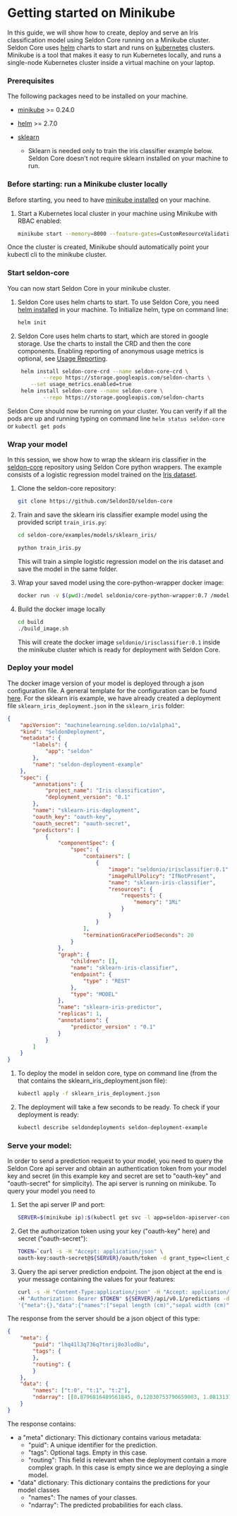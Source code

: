 
# Getting started on Minikube


In this guide, we will show how to create, deploy and serve an Iris classification model using Seldon Core running on a Minikube cluster. Seldon Core uses [helm](https://github.com/kubernetes/helm) charts to start and runs on [kubernetes](https://kubernetes.io/) clusters. Minikube is a tool that makes it easy to run Kubernetes locally,  and runs a single-node Kubernetes cluster inside a virtual machine on your laptop. 


### Prerequisites

The following packages need to be installed on your machine.

* [minikube](https://kubernetes.io/docs/tasks/tools/install-minikube/) >= 0.24.0
* [helm](https://github.com/kubernetes/helm/blob/master/docs/install.md) >= 2.7.0

* [sklearn](http://scikit-learn.org/stable/) 
  - Sklearn is needed only to train the iris classifier example below. Seldon Core doesn't not require sklearn installed on your machine  to run.


### Before starting: run a Minikube cluster locally

Before starting, you need to have [minikube installed](https://kubernetes.io/docs/tasks/tools/install-minikube/) on your machine.

1. Start a Kubernetes local cluster in your machine using Minikube with RBAC enabled:

    ```bash
    minikube start --memory=8000 --feature-gates=CustomResourceValidation=true --extra-config=apiserver.Authorization.Mode=RBAC
    ```
    
Once the cluster is created, Minikube should automatically point your kubectl cli to the minikube cluster.

### Start seldon-core

You can now start Seldon Core in your minikube cluster.


1. Seldon Core uses helm charts to start. To use Seldon Core, you need [helm installed](https://github.com/kubernetes/helm/blob/master/docs/install.md) in your machine. To Initialize helm, type on command line:

    ```bash
    helm init
    ```

2. Seldon Core uses helm charts to start, which are stored in google storage. 
Use the charts to install the CRD and then the core components. Enabling reporting of anonymous usage metrics is optional, see [Usage Reporting](/docs/developer/readme.md#usage-reporting).


    ```bash
     helm install seldon-core-crd --name seldon-core-crd \
            --repo https://storage.googleapis.com/seldon-charts \
	    --set usage_metrics.enabled=true
     helm install seldon-core --name seldon-core \
            --repo https://storage.googleapis.com/seldon-charts 
    ```

Seldon Core should now be running on your cluster. You can verify if all the pods are up and running typing on command line ```helm status seldon-core``` or ```kubectl get pods```

### Wrap your model

In this session, we show how to wrap the sklearn iris classifier in the [seldon-core](https://github.com/SeldonIO/seldon-core) repository using Seldon Core python wrappers. The example consists of a logistic regression model trained on the  [Iris dataset](http://scikit-learn.org/stable/auto_examples/datasets/plot_iris_dataset.html).

1. Clone the seldon-core repository:

    ```bash
    git clone https://github.com/SeldonIO/seldon-core
    ```

2. Train and save the sklearn iris classifier example model using the provided script ```train_iris.py```:

    ```bash
    cd seldon-core/examples/models/sklearn_iris/
    ```
    ```bash
    python train_iris.py
    ````
    
    This will train a simple logistic regression model on the iris dataset and save the model in the same folder.


3. Wrap your saved model using the core-python-wrapper docker image:
    ```bash
    docker run -v $(pwd):/model seldonio/core-python-wrapper:0.7 /model IrisClassifier 0.1 seldonio --force
    ```
    
4. Build the docker image locally
    ```bash
    cd build
    ./build_image.sh
    ```
    This will create the docker image ```seldonio/irisclassifier:0.1``` inside the minikube cluster which is ready for deployment with Seldon Core.


### Deploy your model

The docker image version of your model is deployed through a json configuration file. A general template for the configuration can be found  [here](https://github.com/SeldonIO/seldon-core/blob/master/examples/models/sklearn_iris/sklearn_iris_deployment.json). For the sklearn iris example, we have already created a deployment file ```sklearn_iris_deployment.json``` in the ```sklearn_iris``` folder:

```json
{
    "apiVersion": "machinelearning.seldon.io/v1alpha1",
    "kind": "SeldonDeployment",
    "metadata": {
        "labels": {
            "app": "seldon"
        },
        "name": "seldon-deployment-example"
    },
    "spec": {
        "annotations": {
            "project_name": "Iris classification",
            "deployment_version": "0.1"
        },
        "name": "sklearn-iris-deployment",
        "oauth_key": "oauth-key",
        "oauth_secret": "oauth-secret",
        "predictors": [
            {
                "componentSpec": {
                    "spec": {
                        "containers": [
                            {
                                "image": "seldonio/irisclassifier:0.1",
                                "imagePullPolicy": "IfNotPresent",
                                "name": "sklearn-iris-classifier",
                                "resources": {
                                    "requests": {
                                        "memory": "1Mi"
                                    }
                                }
                            }
                        ],
                        "terminationGracePeriodSeconds": 20
                    }
                },
                "graph": {
                    "children": [],
                    "name": "sklearn-iris-classifier",
                    "endpoint": {
                        "type" : "REST"
                    },
                    "type": "MODEL"
                },
                "name": "sklearn-iris-predictor",
                "replicas": 1,
                "annotations": {
                    "predictor_version" : "0.1"
                }
            }
        ]
    }
}
```

1. To deploy the model in seldon core, type on command line (from the that contains the sklearn_iris_deployment.json file):

    ```bash
    kubectl apply -f sklearn_iris_deployment.json
    ```

2. The deployment will take a few seconds to be ready. To check if your deployment is ready:

    ```bash
    kubectl describe seldondeployments seldon-deployment-example
    ```

        
	
### Serve your  model:

In order to send a prediction request to your model, you need to query the Seldon Core api server and obtain an authentication token from your model key and secret (in this example key and secret are set to "oauth-key" and "oauth-secret" for simplicity). The api server is running on minikube. To query your model you need to

1. Set the api server IP and port:

    ```bash
    SERVER=$(minikube ip):$(kubectl get svc -l app=seldon-apiserver-container-app -o jsonpath='{.items[0].spec.ports[0].nodePort}')
    ```

2. Get the authorization token using your key ("oauth-key" here) and secret ("oauth-secret"):

    ```bash
    TOKEN=`curl -s -H "Accept: application/json" \
    oauth-key:oauth-secret@${SERVER}/oauth/token -d grant_type=client_credentials | jq -r '.access_token'`
    ````

3. Query the api server prediction endpoint. The json object at the end is your message containing the values for your features:
    ```bash
    curl -s -H "Content-Type:application/json" -H "Accept: application/json" \
    -H "Authorization: Bearer $TOKEN" ${SERVER}/api/v0.1/predictions -d \
    '{"meta":{},"data":{"names":["sepal length (cm)","sepal width (cm)", "petal length (cm)","petal width (cm)"],"ndarray":[[5.1,3.5,1.4,0.2]]}}'

The response from the server should be a json object of this type:

```json
{
    "meta": {
        "puid": "lhq41l3q736q7tnrij8o3lod8u",
        "tags": {
        },
        "routing": {
        }
    },
    "data": {
        "names": ["t:0", "t:1", "t:2"],
        "ndarray": [[0.8796816489561845, 0.12030753790659003, 1.0813137225507727E-5]]
    }
}
```

The response contains:

* a "meta" dictionary: This dictionary contains various metadata:
    * "puid": A unique identifier for the prediction.
    * "tags": Optional tags. Empty in this case.
    * "routing": This field is relevant when the deployment contain a more complex graph. In this case is empty since we are deploying a single model.
* "data" dictionary: This dictionary contains the predictions for your model classes
    * "names": The names of your classes.
    * "ndarray": The predicted  probabilities for each class.


